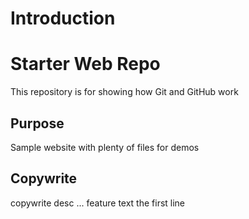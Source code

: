 # Introduction

# Starter Web Repo

This repository is for showing how Git and GitHub work

## Purpose

Sample website with plenty of files for demos

## Copywrite

copywrite desc ... feature text
the first line

